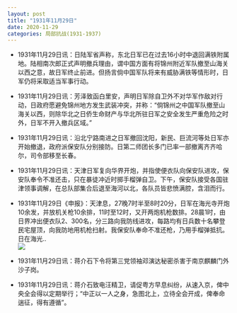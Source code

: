 ```yaml
---
layout: post
title: "1931年11月29日"
date: 2020-11-29
categories: 局部抗战(1931-1937)
---
```


<meta name="referrer" content="no-referrer" />

- 1931年11月29日讯：日陆军省声称，东北日军已在过去16小时中退回满铁附属地。陆相南次郎正式声明撤兵理由，谓中国方面有将锦州附近军队撤至山海关以西之意，故日军终止前进。但扬言倘中国军队将来有威胁满铁等情形时，日军仍将采取适当军事行动。 

- 1931年11月29日讯：芳泽致函白里安，声明日军除自卫外不对华军作敌对行动，日政府愿避免锦州地方发生武装冲突，并称：“倘锦州之中国军队撤至山海关以西，则除华北之日侨生命财产与华北所驻日军之安全发生严重危险之时外，日军不开入撤兵区域。” 

- 1931年11月29日讯：沿北宁路南进之日军撤回沈阳，新民、巨流河等处日军亦开始撤退，政府派保安队分别接防。日第二师团长多门已率一部撤离齐齐哈尔，司令部移至长春。 

- 1931年11月29日讯：天津日军复向华界开炮，并指使便衣队向保安队进攻，保安队奉令不准还击，只在暴徒冲近时掷手榴弹自卫。下午，保安队接受各国驻津领事调解，在总队部集合后退至海河以北，各队员皆悲愤满腔，含泪而行。 

- 1931年11月29日《申报》：天津息，27晚7时半至8时20分，日军在海光寺开炮10余发，并放机关枪10余排，11时至12时，又开两炮机枪数排。28晨1时，由日界冲出便衣队2、300名，分三路向我防线进攻，每路均有日兵数十名攀登民宅屋顶，向我防地用机枪扫射。我保安队奉命不准还枪，乃用手榴弹抵抗。日在海光.. <br/><img src="https://wx2.sinaimg.cn/large/aca367d8ly1gl5psvzvmzj20c80cwaab.jpg" />

- 1931年11月29日讯：蒋介石下令将第三党领袖邓演达秘密杀害于南京麒麟门外沙子岗。 

- 1931年11月29日讯：蒋介石致电汪精卫，请促粤方早息纠纷，从速入京，俾中央全会得以定期举行；“中正以一人之身，急图北上，立待全会开成，俾奉命遄征，得有遵循”。 

